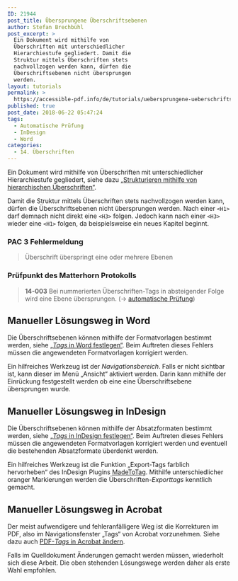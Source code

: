 ```yaml
---
ID: 21944
post_title: Übersprungene Überschriftsebenen
author: Stefan Brechbühl
post_excerpt: >
  Ein Dokument wird mithilfe von
  Überschriften mit unterschiedlicher
  Hierarchiestufe gegliedert. Damit die
  Struktur mittels Überschriften stets
  nachvollzogen werden kann, dürfen die
  Überschriftsebenen nicht übersprungen
  werden.
layout: tutorials
permalink: >
  https://accessible-pdf.info/de/tutorials/uebersprungene-ueberschriftsebenen/
published: true
post_date: 2018-06-22 05:47:24
tags:
  - Automatische Prüfung
  - InDesign
  - Word
categories:
  - 14. Überschriften
---
```

Ein Dokument wird mithilfe von Überschriften mit unterschiedlicher Hierarchiestufe gegliedert, siehe dazu [„Strukturieren mithilfe von hierarchischen Überschriften“](https://accessible-pdf.info/de/basics/strukturieren-mithilfe-von-hierarchischen-ueberschriften/).

Damit die Struktur mittels Überschriften stets nachvollzogen werden kann, dürfen die Überschriftsebenen nicht übersprungen werden. Nach einer `<H1>` darf demnach nicht direkt eine `<H3>` folgen. Jedoch kann nach einer `<H3>` wieder eine `<H1>` folgen, da beispielsweise ein neues Kapitel beginnt.

### PAC 3 Fehlermeldung

> Überschrift überspringt eine oder mehrere Ebenen

### Prüfpunkt des Matterhorn Protokolls

> **14-003** Bei nummerierten Überschriften-Tags in absteigender Folge wird eine Ebene übersprungen. (→ [automatische Prüfung](https://accessible-pdf.info/de/glossar/#automatische-pruefung))

## Manueller Lösungsweg in Word

Die Überschriftsebenen können mithilfe der Formatvorlagen bestimmt werden, siehe [„*Tags* in Word festlegen“](https://accessible-pdf.info/de/basics/tags-in-word-festlegen/). Beim Auftreten dieses Fehlers müssen die angewendeten Formatvorlagen korrigiert werden.

Ein hilfreiches Werkzeug ist der *Navigationsbereich*. Falls er nicht sichtbar ist, kann dieser im Menü „Ansicht“ aktiviert werden. Darin kann mithilfe der Einrückung festgestellt werden ob eine eine Überschriftsebene übersprungen wurde.

## Manueller Lösungsweg in InDesign

Die Überschriftsebenen können mithilfe der Absatzformaten bestimmt werden, siehe [„*Tags* in InDesign festlegen“](https://accessible-pdf.info/de/basics/tags-in-indesign-festlegen/). Beim Auftreten dieses Fehlers müssen die angewendeten Formatvorlagen korrigiert werden und eventuell die bestehenden Absatzformate überdenkt werden.

Ein hilfreiches Werkzeug ist die Funktion „Export-Tags farblich hervorheben“ des InDesign Plugins [MadeToTag](https://www.axaio.com/doku.php/de:products:madetotag). Mithilfe unterschiedlicher oranger Markierungen werden die Überschriften-*Exporttags* kenntlich gemacht.

## Manueller Lösungsweg in Acrobat

Der meist aufwendigere und fehleranfälligere Weg ist die Korrekturen im PDF, also im Navigationsfenster „Tags“ von Acrobat vorzunehmen. Siehe dazu auch [PDF-*Tags* in Acrobat ändern](https://accessible-pdf.info/de/basics/pdf-tags-in-acrobat-aendern/).

Falls im Quelldokument Änderungen gemacht werden müssen, wiederholt sich diese Arbeit. Die oben stehenden Lösungswege werden daher als erste Wahl empfohlen.